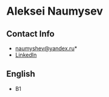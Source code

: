 # Aleksei Naumysev

## Contact Info
* naumyshev@yandex.ru*
* [LinkedIn](https://www.linkedin.com/in/naumyshev/)

## English
* B1

